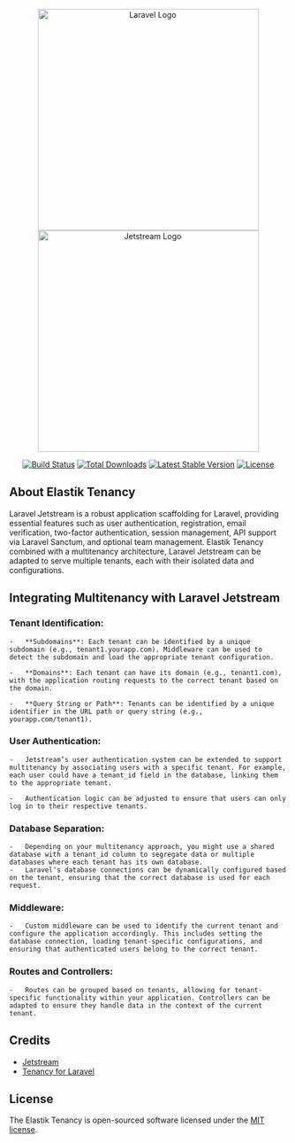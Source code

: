 <p align="center">
<a href="https://laravel.com" target="_blank"><img src="https://raw.githubusercontent.com/laravel/art/master/logo-lockup/5%20SVG/2%20CMYK/1%20Full%20Color/laravel-logolockup-cmyk-red.svg" width="400" alt="Laravel Logo"></a>
<a href="https://jetstream.laravel.com" target="_blank">
<img src="https://picperf.io/https://laravelnews.s3.amazonaws.com/images/jetstream.png" width="400" alt="Jetstream Logo"></img>
</a>
</p>

<p align="center">
<a href="https://github.com/laravel/framework/actions"><img src="https://github.com/laravel/framework/workflows/tests/badge.svg" alt="Build Status"></a>
<a href="https://packagist.org/packages/laravel/framework"><img src="https://img.shields.io/packagist/dt/laravel/framework" alt="Total Downloads"></a>
<a href="https://packagist.org/packages/laravel/framework"><img src="https://img.shields.io/packagist/v/laravel/framework" alt="Latest Stable Version"></a>
<a href="https://packagist.org/packages/laravel/framework"><img src="https://img.shields.io/packagist/l/laravel/framework" alt="License"></a>
</p>

## About Elastik Tenancy

Laravel Jetstream is a robust application scaffolding for Laravel, providing essential features such as user authentication, registration, email verification, two-factor authentication, session management, API support via Laravel Sanctum, and optional team management. Elastik Tenancy combined with a multitenancy architecture, Laravel Jetstream can be adapted to serve multiple tenants, each with their isolated data and configurations.

## Integrating Multitenancy with Laravel Jetstream

### Tenant Identification:

    -   **Subdomains**: Each tenant can be identified by a unique subdomain (e.g., tenant1.yourapp.com). Middleware can be used to detect the subdomain and load the appropriate tenant configuration.

    -   **Domains**: Each tenant can have its domain (e.g., tenant1.com), with the application routing requests to the correct tenant based on the domain.

    -   **Query String or Path**: Tenants can be identified by a unique identifier in the URL path or query string (e.g., yourapp.com/tenant1).

### User Authentication:

    -   Jetstream’s user authentication system can be extended to support multitenancy by associating users with a specific tenant. For example, each user could have a tenant_id field in the database, linking them to the appropriate tenant.

    -   Authentication logic can be adjusted to ensure that users can only log in to their respective tenants.

### Database Separation:

    -   Depending on your multitenancy approach, you might use a shared database with a tenant_id column to segregate data or multiple databases where each tenant has its own database.
    -   Laravel's database connections can be dynamically configured based on the tenant, ensuring that the correct database is used for each request.

### Middleware:

    -   Custom middleware can be used to identify the current tenant and configure the application accordingly. This includes setting the database connection, loading tenant-specific configurations, and ensuring that authenticated users belong to the correct tenant.

### Routes and Controllers:

    -   Routes can be grouped based on tenants, allowing for tenant-specific functionality within your application. Controllers can be adapted to ensure they handle data in the context of the current tenant.

## Credits

-   [Jetstream](https://jetstream.laravel.com/)
-   [Tenancy for Laravel](https://tenancyforlaravel.com/)

## License

The Elastik Tenancy is open-sourced software licensed under the [MIT license](https://opensource.org/licenses/MIT).

